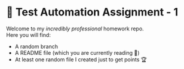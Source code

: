 # 🚀 Test Automation Assignment - 1

Welcome to my *incredibly professional* homework repo.  
Here you will find:
- A random branch
- A README file (which you are currently reading 👀)
- At least one random file I created just to get points 🏆
